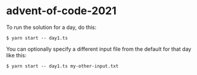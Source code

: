 # advent-of-code-2021

To run the solution for a day, do this:

```
$ yarn start -- day1.ts
```

You can optionally specify a different input file from the default for that day
like this:

```
$ yarn start -- day1.ts my-other-input.txt
```
